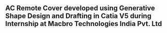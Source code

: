 ## AC Remote Cover developed using Generative Shape Design and Drafting in Catia V5 during Internship at Macbro Technologies India Pvt. Ltd
